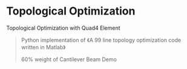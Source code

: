 # Topological Optimization
Topological Optimization with Quad4 Element
> Python implementation of 《A 99 line topology optimization code written in Matlab》
> 
> 60% weight of Cantilever Beam Demo
